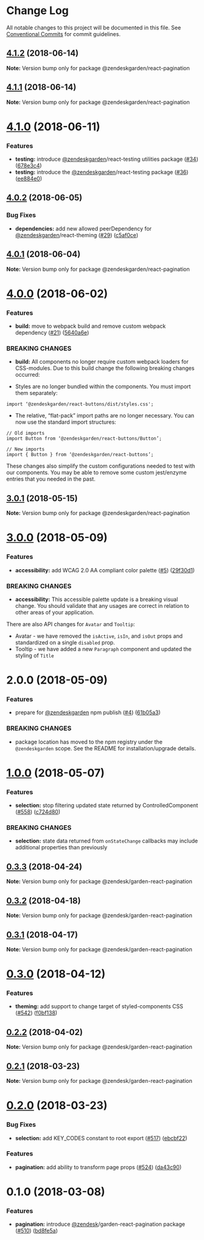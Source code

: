 # Change Log

All notable changes to this project will be documented in this file.
See [Conventional Commits](https://conventionalcommits.org) for commit guidelines.

<a name="4.1.2"></a>
## [4.1.2](https://github.com/zendeskgarden/react-components/compare/@zendeskgarden/react-pagination@4.1.1...@zendeskgarden/react-pagination@4.1.2) (2018-06-14)




**Note:** Version bump only for package @zendeskgarden/react-pagination

<a name="4.1.1"></a>
## [4.1.1](https://github.com/zendeskgarden/react-components/compare/@zendeskgarden/react-pagination@4.1.0...@zendeskgarden/react-pagination@4.1.1) (2018-06-14)




**Note:** Version bump only for package @zendeskgarden/react-pagination

<a name="4.1.0"></a>
# [4.1.0](https://github.com/zendeskgarden/react-components/compare/@zendeskgarden/react-pagination@4.0.2...@zendeskgarden/react-pagination@4.1.0) (2018-06-11)


### Features

* **testing:** introduce [@zendeskgarden](https://github.com/zendeskgarden)/react-testing utilities package ([#34](https://github.com/zendeskgarden/react-components/issues/34)) ([678e3c4](https://github.com/zendeskgarden/react-components/commit/678e3c4))
* **testing:** introduce the [@zendeskgarden](https://github.com/zendeskgarden)/react-testing package ([#36](https://github.com/zendeskgarden/react-components/issues/36)) ([ee884e0](https://github.com/zendeskgarden/react-components/commit/ee884e0))




<a name="4.0.2"></a>
## [4.0.2](https://github.com/zendeskgarden/react-components/compare/@zendeskgarden/react-pagination@4.0.1...@zendeskgarden/react-pagination@4.0.2) (2018-06-05)


### Bug Fixes

* **dependencies:** add new allowed peerDependency for [@zendeskgarden](https://github.com/zendeskgarden)/react-theming ([#29](https://github.com/zendeskgarden/react-components/issues/29)) ([c5af0ce](https://github.com/zendeskgarden/react-components/commit/c5af0ce))




<a name="4.0.1"></a>
## [4.0.1](https://github.com/zendeskgarden/react-components/compare/@zendeskgarden/react-pagination@4.0.0...@zendeskgarden/react-pagination@4.0.1) (2018-06-04)




**Note:** Version bump only for package @zendeskgarden/react-pagination

<a name="4.0.0"></a>
# [4.0.0](https://github.com/zendeskgarden/react-components/compare/@zendeskgarden/react-pagination@3.0.1...@zendeskgarden/react-pagination@4.0.0) (2018-06-02)


### Features

* **build:** move to webpack build and remove custom webpack dependency ([#21](https://github.com/zendeskgarden/react-components/issues/21)) ([5640a6e](https://github.com/zendeskgarden/react-components/commit/5640a6e))


### BREAKING CHANGES

* **build:** All components no longer require custom webpack loaders for CSS-modules. Due to this build change the following breaking changes occurred:

* Styles are no longer bundled within the components. You must import them separately:

```
import ‘@zendeskgarden/react-buttons/dist/styles.css';
```

* The relative, “flat-pack” import paths are no longer necessary. You can now use the standard import structures:

```
// Old imports
import Button from ‘@zendeskgarden/react-buttons/Button’;

// New imports
import { Button } from ‘@zendeskgarden/react-buttons’;
```

These changes also simplify the custom configurations needed to test with our components. You may be able to remove some custom jest/enzyme entries that you needed in the past.




<a name="3.0.1"></a>
## [3.0.1](https://github.com/zendeskgarden/react-components/compare/@zendeskgarden/react-pagination@3.0.0...@zendeskgarden/react-pagination@3.0.1) (2018-05-15)




**Note:** Version bump only for package @zendeskgarden/react-pagination

<a name="3.0.0"></a>
# [3.0.0](https://github.com/zendeskgarden/react-components/compare/@zendeskgarden/react-pagination@2.0.0...@zendeskgarden/react-pagination@3.0.0) (2018-05-09)


### Features

* **accessibility:** add WCAG 2.0 AA compliant color palette  ([#5](https://github.com/zendeskgarden/react-components/issues/5)) ([29f30d1](https://github.com/zendeskgarden/react-components/commit/29f30d1))


### BREAKING CHANGES

* **accessibility:** This accessible palette update is a breaking visual change. You should validate that any usages are correct in relation to other areas of your application. 

There are also API changes for `Avatar` and `Tooltip`:
* Avatar - we have removed the `isActive`, `isIn`, and `isOut` props and standardized on a single `disabled` prop.
* Tooltip - we have added a new `Paragraph` component and updated the styling of `Title`




<a name="2.0.0"></a>
# 2.0.0 (2018-05-09)


### Features

* prepare for [@zendeskgarden](https://github.com/zendeskgarden) npm publish ([#4](https://github.com/zendeskgarden/react-components/issues/4)) ([61b05a3](https://github.com/zendeskgarden/react-components/commit/61b05a3))


### BREAKING CHANGES

* package location has moved to the npm registry under the `@zendeskgarden` scope. See the README for installation/upgrade details.




<a name="1.0.0"></a>
# [1.0.0](https://github.com/zendeskgarden/react-components/compare/@zendesk/garden-react-pagination@0.3.3...@zendesk/garden-react-pagination@1.0.0) (2018-05-07)


### Features

* **selection:** stop filtering updated state returned by ControlledComponent ([#558](https://github.com/zendeskgarden/react-components/issues/558)) ([c724d80](https://github.com/zendeskgarden/react-components/commit/c724d80))


### BREAKING CHANGES

* **selection:** state data returned from `onStateChange` callbacks may include additional properties than previously




<a name="0.3.3"></a>
## [0.3.3](https://github.com/zendeskgarden/react-components/compare/@zendesk/garden-react-pagination@0.3.2...@zendesk/garden-react-pagination@0.3.3) (2018-04-24)




**Note:** Version bump only for package @zendesk/garden-react-pagination

<a name="0.3.2"></a>
## [0.3.2](https://github.com/zendeskgarden/react-components/compare/@zendesk/garden-react-pagination@0.3.1...@zendesk/garden-react-pagination@0.3.2) (2018-04-18)




**Note:** Version bump only for package @zendesk/garden-react-pagination

<a name="0.3.1"></a>
## [0.3.1](https://github.com/zendeskgarden/react-components/compare/@zendesk/garden-react-pagination@0.3.0...@zendesk/garden-react-pagination@0.3.1) (2018-04-17)




**Note:** Version bump only for package @zendesk/garden-react-pagination

<a name="0.3.0"></a>
# [0.3.0](https://github.com/zendeskgarden/react-components/compare/@zendesk/garden-react-pagination@0.2.2...@zendesk/garden-react-pagination@0.3.0) (2018-04-12)


### Features

* **theming:** add support to change target of styled-components CSS ([#542](https://github.com/zendeskgarden/react-components/issues/542)) ([f0bf138](https://github.com/zendeskgarden/react-components/commit/f0bf138))




<a name="0.2.2"></a>
## [0.2.2](https://github.com/zendeskgarden/react-components/compare/@zendesk/garden-react-pagination@0.2.1...@zendesk/garden-react-pagination@0.2.2) (2018-04-02)




**Note:** Version bump only for package @zendesk/garden-react-pagination

<a name="0.2.1"></a>
## [0.2.1](https://github.com/zendeskgarden/react-components/compare/@zendesk/garden-react-pagination@0.2.0...@zendesk/garden-react-pagination@0.2.1) (2018-03-23)




**Note:** Version bump only for package @zendesk/garden-react-pagination

<a name="0.2.0"></a>
# [0.2.0](https://github.com/zendeskgarden/react-components/compare/@zendesk/garden-react-pagination@0.1.0...@zendesk/garden-react-pagination@0.2.0) (2018-03-23)


### Bug Fixes

* **selection:** add KEY_CODES constant to root export ([#517](https://github.com/zendeskgarden/react-components/issues/517)) ([ebcbf22](https://github.com/zendeskgarden/react-components/commit/ebcbf22))


### Features

* **pagination:** add ability to transform page props ([#524](https://github.com/zendeskgarden/react-components/issues/524)) ([da43c90](https://github.com/zendeskgarden/react-components/commit/da43c90))




<a name="0.1.0"></a>
# 0.1.0 (2018-03-08)


### Features

* **pagination:** introduce [@zendesk](https://github.com/zendesk)/garden-react-pagination package ([#510](https://github.com/zendeskgarden/react-components/issues/510)) ([bd8fe5a](https://github.com/zendeskgarden/react-components/commit/bd8fe5a))

